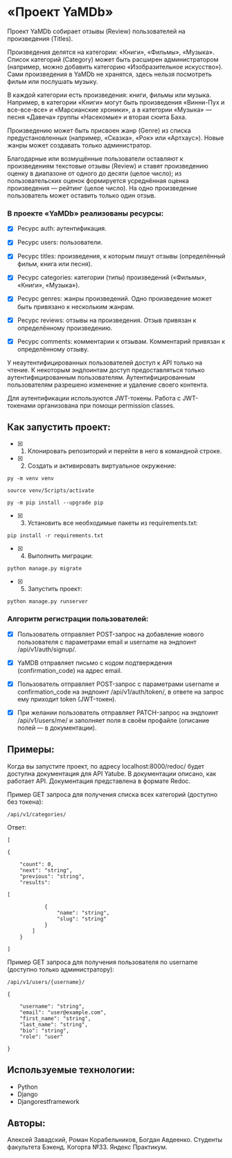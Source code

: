 # «Проект YaMDb» 

Проект YaMDb собирает отзывы (Review) пользователей на произведения (Titles).

Произведения делятся на категории: «Книги», «Фильмы», «Музыка». 
Список категорий (Category) может быть расширен администратором (например, можно добавить категорию «Изобразительное искусство»).
Сами произведения в YaMDb не хранятся, здесь нельзя посмотреть фильм или послушать музыку.

В каждой категории есть произведения: книги, фильмы или музыка. 
Например, в категории «Книги» могут быть произведения «Винни-Пух и все-все-все» и «Марсианские хроники», а в категории «Музыка» — песня «Давеча» группы «Насекомые» и вторая сюита Баха.

Произведению может быть присвоен жанр (Genre) из списка предустановленных (например, «Сказка», «Рок» или «Артхаус»). Новые жанры может создавать только администратор.

Благодарные или возмущённые пользователи оставляют к произведениям текстовые отзывы (Review) и ставят произведению оценку в диапазоне от одного до десяти (целое число); из пользовательских оценок формируется усреднённая оценка произведения — рейтинг (целое число). На одно произведение пользователь может оставить только один отзыв.

###  В проекте «YaMDb» реализованы ресурсы:

- [x] Ресурс auth: аутентификация.
- [x] Ресурс users: пользователи.
- [x] Ресурс titles: произведения, к которым пишут отзывы (определённый фильм, книга или песня).
- [x] Ресурс categories: категории (типы) произведений («Фильмы», «Книги», «Музыка»).
- [x] Ресурс genres: жанры произведений. Одно произведение может быть привязано к нескольким жанрам.
- [x] Ресурс reviews: отзывы на произведения. Отзыв привязан к определённому произведению.
- [x] Ресурс comments: комментарии к отзывам. Комментарий привязан к определённому отзыву.


У неаутентифицированных пользователей доступ к API только на чтение. 
К некоторым эндпоинтам доступ предоставляться только аутентифицированным пользователям.
Аутентифицированным пользователям разрешено изменение и удаление своего контента.

Для аутентификации используются JWT-токены.
Работа с JWT-токенами организована при помощи permission classes.

## Как запустить проект:

- [x] 1) Клонировать репозиторий и перейти в него в командной строке.
- [x] 2) Cоздать и активировать виртуальное окружение:

```
py -m venv venv
```

```
source venv/Scripts/activate
```

```
py -m pip install --upgrade pip
```

- [x] 3) Установить все необходимые пакеты из requirements.txt:

```
pip install -r requirements.txt
```

- [x] 4) Выполнить миграции:

```
python manage.py migrate
```

- [x] 5) Запустить проект:

```
python manage.py runserver
```

### Алгоритм регистрации пользователей:


- [x] Пользователь отправляет POST-запрос на добавление нового пользователя с параметрами email и username на эндпоинт /api/v1/auth/signup/.
- [x] YaMDB отправляет письмо с кодом подтверждения (confirmation_code) на адрес email.
- [x] Пользователь отправляет POST-запрос с параметрами username и confirmation_code на эндпоинт /api/v1/auth/token/, в ответе на запрос ему приходит token (JWT-токен).
- [x] При желании пользователь отправляет PATCH-запрос на эндпоинт /api/v1/users/me/ и заполняет поля в своём профайле (описание полей — в документации).


## Примеры:

Когда вы запустите проект, по адресу localhost:8000/redoc/ будет доступна документация для API Yatube. В документации описано, как работает API. Документация представлена в формате Redoc.

Пример GET запроса для получения списка всех категорий (доступно без токена):

```
/api/v1/categories/
```

Ответ:


```
[

{

    "count": 0,
    "next": "string",
    "previous": "string",
    "results": 

[

            {
                "name": "string",
                "slug": "string"
            }
        ]
    }

]
```

Пример GET запроса для получения пользователя по username (доступно только администратору):

```
/api/v1/users/{username}/
```

```
{

    "username": "string",
    "email": "user@example.com",
    "first_name": "string",
    "last_name": "string",
    "bio": "string",
    "role": "user"

}
```

## Используемые технологии:

- Python
- Django 
- Djangorestframework

## Авторы:

Алексей Завадский, Роман Корабельников, Богдан Авдеенко.
Студенты факультета Бэкенд. Когорта №33.
Яндекс Практикум.
